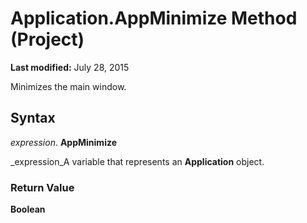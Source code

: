 
# Application.AppMinimize Method (Project)

 **Last modified:** July 28, 2015

Minimizes the main window.

## Syntax

 _expression_. **AppMinimize**

 _expression_A variable that represents an  **Application** object.


### Return Value

 **Boolean**

